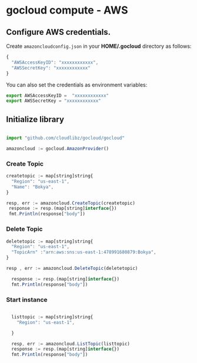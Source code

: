 # gocloud compute - AWS

## Configure AWS credentials.

Create `amazoncloudconfig.json` in your <b>HOME/.gocloud</b> directory as follows:
```js
{
  "AWSAccessKeyID": "xxxxxxxxxxxx",
  "AWSSecretKey": "xxxxxxxxxxxx"
}
```

You can also set the credentials as environment variables:
```js
export AWSAccessKeyID =  "xxxxxxxxxxxx"
export AWSSecretKey = "xxxxxxxxxxxx"
```

## Initialize library

```js

import "github.com/cloudlibz/gocloud/gocloud"

amazoncloud := gocloud.AmazonProvider()

```

### Create Topic

```js
createtopic := map[string]string{
  "Region": "us-east-1",
  "Name": "Bokya",
}

resp, err := amazoncloud.CreateTopic(createtopic)
 response := resp.(map[string]interface{})
 fmt.Println(response["body"])
```

### Delete Topic
```js
deletetopic := map[string]string{
  "Region": "us-east-1",
  "TopicArn" :"arn:aws:sns:us-east-1:478991680879:Bokya",
}

resp , err := amazoncloud.DeleteTopic(deletetopic)

  response := resp.(map[string]interface{})
  fmt.Println(response["body"])
```

### Start instance

```js

  listtopic := map[string]string{
    "Region": "us-east-1",

  }

  resp, err := amazoncloud.ListTopic(listtopic)
  response := resp.(map[string]interface{})
  fmt.Println(response["body"])
```
